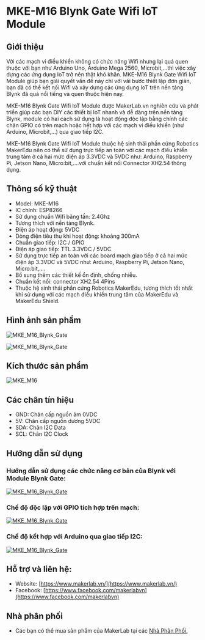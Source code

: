 # MKE-M16 Blynk Gate Wifi IoT Module

## Giới thiệu

Với các mạch vi điều khiển không có chức năng Wifi nhưng lại quá quen thuộc với bạn như Arduino Uno, Arduino Mega 2560, Microbit,...thì việc xây dựng các ứng dụng IoT trở nên thật khó khăn. MKE-M16 Blynk Gate Wifi IoT Module giúp bạn giải quyết vấn đề này chỉ với vài bước thiết lập đơn giản, bạn đã có thể kết nối Wifi và xây dựng các ứng dụng IoT trên nền tảng Blynk đã quá nổi tiếng và quen thuộc hiện nay.

MKE-M16 Blynk Gate Wifi IoT Module được MakerLab.vn nghiên cứu và phát triển giúp các bạn DIY các thiết bị IoT nhanh và dễ dàng trên nền tảng Blynk, module có hai cách sử dụng là hoạt động độc lập bằng chính các chân GPIO có trên mạch hoặc hết hợp với các mạch vi điều khiển (như Arduino, Microbit,...) qua giao tiếp I2C.

MKE-M16 Blynk Gate Wifi IoT Module thuộc hệ sinh thái phần cứng Robotics MakerEdu nên có thể sử dụng trực tiếp an toàn với các mạch điều khiển trung tâm ở cả hai mức điện áp 3.3VDC và 5VDC như: Arduino, Raspberry Pi, Jetson Nano, Micro:bit,....với chuẩn kết nối Connector XH2.54 thông dụng.

## Thông số kỹ thuật

- Model: MKE-M16
- IC chính: ESP8266
- Sử dụng chuẩn Wifi băng tần: 2.4Ghz
- Tương thích với nền tảng Blynk.
- Điện áp hoạt động: 5VDC
- Dòng điện tiêu thụ khi hoạt động: khoảng 300mA
- Chuẩn giao tiếp: I2C / GPIO
- Điện áp giao tiếp: TTL 3.3VDC / 5VDC
- Sử dụng trực tiếp an toàn với các board mạch giao tiếp ở cả hai mức điện áp 3.3VDC và 5VDC như: Arduino, Raspberry Pi, Jetson Nano, Micro:bit,....
- Bổ sung thêm các thiết kế ổn định, chống nhiễu.
- Chuẩn kết nối: connector XH2.54 4Pins
- Thuộc hệ sinh thái phần cứng Robotics MakerEdu, tương thích tốt nhất khi sử dụng với các mạch điều khiển trung tâm của MakerEdu và MakerEdu Shield.

## Hình ảnh sản phẩm

![MKE_M16_Blynk_Gate](/image/blynkgate1.png)

![MKE_M16_Blynk_Gate](/image/blynkgate2.png)

## Kích thước sản phẩm

![MKE_M16](/image/blynkgate4.jpg)

## Các chân tín hiệu

- GND:	Chân cấp nguồn âm 0VDC
- 5V:	Chân cấp nguồn dương 5VDC
- SDA: Chân I2C Data
- SCL: Chân I2C Clock

## Hướng dẫn sử dụng

### Hướng dẫn sử dụng các chức năng cơ bản của Blynk với Module Blynk Gate:
[![MKE_M16_Blynk_Gate](/image/blynkgate5.png)](https://www.youtube.com/watch?v=1ZWTLyLpl9U)

### Chế độ độc lập với GPIO tích hợp trên mạch:
[![MKE_M16_Blynk_Gate](/image/blynkgate6.png)](https://www.youtube.com/watch?v=93c_VTHQBjQ)

### Chế độ kết hợp với Arduino qua giao tiếp I2C:
[![MKE_M16_Blynk_Gate](/image/blynkgate7.png)](https://www.youtube.com/watch?v=4Q3aEIDNlz0)

## Hỗ trợ và liên hệ:

- Website: [https://www.makerlab.vn/](https://www.makerlab.vn/)
- Facebook: [https://www.facebook.com/makerlabvn](https://www.facebook.com/makerlabvn)

## Nhà phân phối

- Các bạn có thể mua sản phẩm của MakerLab tại các [Nhà Phân Phối.](https://www.makerlab.vn/distributor/)
